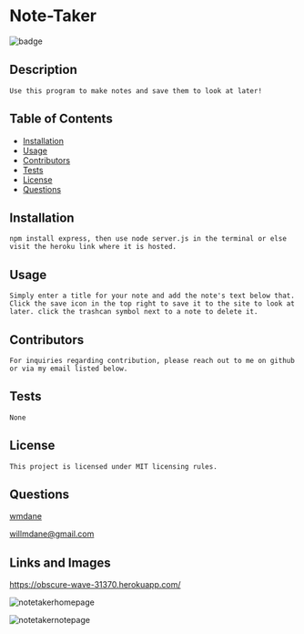 # Note-Taker

![badge](https://img.shields.io/badge/License-MIT-blue)

## Description

    Use this program to make notes and save them to look at later!

## Table of Contents

- [Installation](#Installation)
- [Usage](#Usage)
- [Contributors](#Contributors)
- [Tests](#Tests)
- [License](#License)
- [Questions](#Questions)

## Installation

    npm install express, then use node server.js in the terminal or else visit the heroku link where it is hosted.

## Usage

    Simply enter a title for your note and add the note's text below that. Click the save icon in the top right to save it to the site to look at later. click the trashcan symbol next to a note to delete it.

## Contributors

    For inquiries regarding contribution, please reach out to me on github or via my email listed below.

## Tests

    None

## License

    This project is licensed under MIT licensing rules.

## Questions

[wmdane](github.com/wmdane)

willmdane@gmail.com

## Links and Images

https://obscure-wave-31370.herokuapp.com/

![notetakerhomepage](https://user-images.githubusercontent.com/69867610/101266303-96e27400-371b-11eb-922c-9b9ca074e728.png)

![notetakernotepage](https://user-images.githubusercontent.com/69867610/101266312-a2ce3600-371b-11eb-816f-b76202f35822.png)
